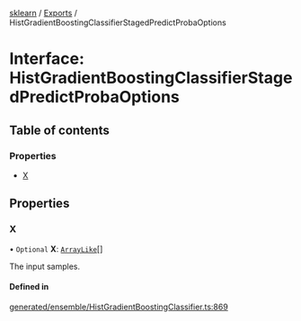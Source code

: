 [sklearn](../readme.md) / [Exports](../modules.md) / HistGradientBoostingClassifierStagedPredictProbaOptions

# Interface: HistGradientBoostingClassifierStagedPredictProbaOptions

## Table of contents

### Properties

- [X](HistGradientBoostingClassifierStagedPredictProbaOptions.md#x)

## Properties

### X

• `Optional` **X**: [`ArrayLike`](../modules.md#arraylike)[]

The input samples.

#### Defined in

[generated/ensemble/HistGradientBoostingClassifier.ts:869](https://github.com/transitive-bullshit/scikit-learn-ts/blob/367336a/packages/sklearn/src/generated/ensemble/HistGradientBoostingClassifier.ts#L869)
